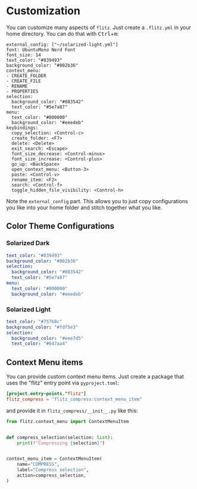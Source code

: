 # Customization

You can customize many aspects of `flitz`. Just create a `.flitz.yml` in your
home directory. You can do that with <kbd>Ctrl</kbd>+<kbd>m</kbd>:

```
external_config: ["~/solarized-light.yml"]
font: UbuntuMono Nerd Font
font_size: 14
text_color: "#839493"
background_color: "#002b36"
context_menu:
- CREATE_FOLDER
- CREATE_FILE
- RENAME
- PROPERTIES
selection:
  background_color: "#083542"
  text_color: "#5e7a87"
menu:
  text_color: "#000000"
  background_color: "#eeedeb"
keybindings:
  copy_selection: <Control-c>
  create_folder: <F7>
  delete: <Delete>
  exit_search: <Escape>
  font_size_decrease: <Control-minus>
  font_size_increase: <Control-plus>
  go_up: <BackSpace>
  open_context_menu: <Button-3>
  paste: <Control-v>
  rename_item: <F2>
  search: <Control-f>
  toggle_hidden_file_visibility: <Control-h>
```

Note the `external_config` part. This allows you to just copy configurations you
like into your home folder and stitch together what you like.

## Color Theme Configurations

### Solarized Dark

```yaml
text_color: "#839493"
background_color: "#002b36"
selection:
  background_color: "#083542"
  text_color: "#5e7a87"
menu:
  text_color: "#000000"
  background_color: "#eeedeb"
```

### Solarized Light

```yaml
text_color: "#757b8c"
background_color: "#fdf5e3"
selection:
  background_color: "#eee7d5"
  text_color: "#647aa4"
```


## Context Menu items

You can provide custom context menu items. Just create a package that uses the
"flitz" entry point via `pyproject.toml`:

```toml
[project.entry-points."flitz"]
flitz_compress = "flitz_compress:context_menu_item"
```

and provide it in `flitz_compress/__init__.py` like this:

```python
from flitz.context_menu import ContextMenuItem


def compress_selection(selection: list):
    print(f"Compressing {selection}")


context_menu_item = ContextMenuItem(
    name="COMPRESS",
    label="Compress selection",
    action=compress_selection,
)
```
